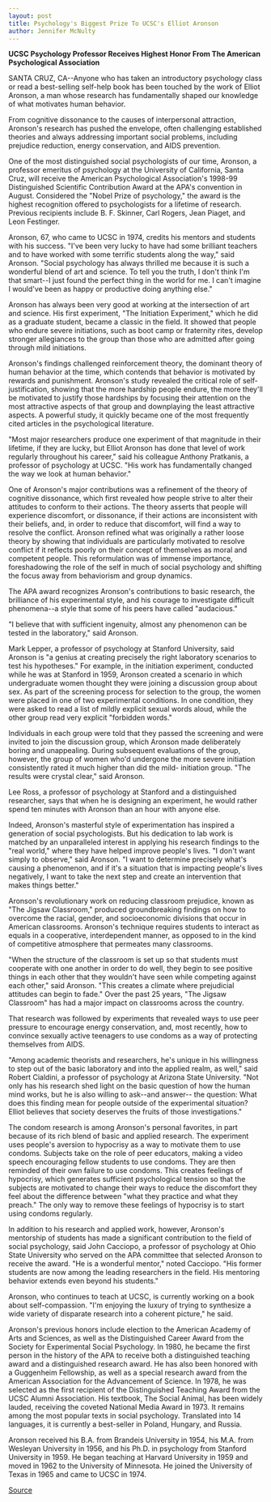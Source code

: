 ```yaml
---
layout: post
title: Psychology's Biggest Prize To UCSC's Elliot Aronson
author: Jennifer McNulty
---
```


**UCSC Psychology Professor Receives Highest Honor From The American Psychological Association**

SANTA CRUZ, CA--Anyone who has taken an introductory psychology class or read a best-selling self-help book has been touched by the work of Elliot Aronson, a man whose research has fundamentally shaped our knowledge of what motivates human behavior.

From cognitive dissonance to the causes of interpersonal attraction, Aronson's research has pushed the envelope, often challenging established theories and always addressing important social problems, including prejudice reduction, energy conservation, and AIDS prevention.

One of the most distinguished social psychologists of our time, Aronson, a professor emeritus of psychology at the University of California, Santa Cruz, will receive the American Psychological Association's 1998-99 Distinguished Scientific Contribution Award at the APA's convention in August. Considered the "Nobel Prize of psychology," the award is the highest recognition offered to psychologists for a lifetime of research. Previous recipients include B. F. Skinner, Carl Rogers, Jean Piaget, and Leon Festinger.

Aronson, 67, who came to UCSC in 1974, credits his mentors and students with his success. "I've been very lucky to have had some brilliant teachers and to have worked with some terrific students along the way," said Aronson. "Social psychology has always thrilled me because it is such a wonderful blend of art and science. To tell you the truth, I don't think I'm that smart--I just found the perfect thing in the world for me. I can't imagine I would've been as happy or productive doing anything else."

Aronson has always been very good at working at the intersection of art and science. His first experiment, "The Initiation Experiment," which he did as a graduate student, became a classic in the field. It showed that people who endure severe initiations, such as boot camp or fraternity rites, develop stronger allegiances to the group than those who are admitted after going through mild initiations.

Aronson's findings challenged reinforcement theory, the dominant theory of human behavior at the time, which contends that behavior is motivated by rewards and punishment. Aronson's study revealed the critical role of self-justification, showing that the more hardship people endure, the more they'll be motivated to justify those hardships by focusing their attention on the most attractive aspects of that group and downplaying the least attractive aspects. A powerful study, it quickly became one of the most frequently cited articles in the psychological literature.

"Most major researchers produce one experiment of that magnitude in their lifetime, if they are lucky, but Elliot Aronson has done that level of work regularly throughout his career," said his colleague Anthony Pratkanis, a professor of psychology at UCSC. "His work has fundamentally changed the way we look at human behavior."

One of Aronson's major contributions was a refinement of the theory of cognitive dissonance, which first revealed how people strive to alter their attitudes to conform to their actions. The theory asserts that people will experience discomfort, or dissonance, if their actions are inconsistent with their beliefs, and, in order to reduce that discomfort, will find a way to resolve the conflict. Aronson refined what was originally a rather loose theory by showing that individuals are particularly motivated to resolve conflict if it reflects poorly on their concept of themselves as moral and competent people. This reformulation was of immense importance, foreshadowing the role of the self in much of social psychology and shifting the focus away from behaviorism and group dynamics.

The APA award recognizes Aronson's contributions to basic research, the brilliance of his experimental style, and his courage to investigate difficult phenomena--a style that some of his peers have called "audacious."

"I believe that with sufficient ingenuity, almost any phenomenon can be tested in the laboratory," said Aronson.

Mark Lepper, a professor of psychology at Stanford University, said Aronson is "a genius at creating precisely the right laboratory scenarios to test his hypotheses." For example, in the initiation experiment, conducted while he was at Stanford in 1959, Aronson created a scenario in which undergraduate women thought they were joining a discussion group about sex. As part of the screening process for selection to the group, the women were placed in one of two experimental conditions. In one condition, they were asked to read a list of mildly explicit sexual words aloud, while the other group read very explicit "forbidden words."

Individuals in each group were told that they passed the screening and were invited to join the discussion group, which Aronson made deliberately boring and unappealing. During subsequent evaluations of the group, however, the group of women who'd undergone the more severe initiation consistently rated it much higher than did the mild- initiation group. "The results were crystal clear," said Aronson.

Lee Ross, a professor of psychology at Stanford and a distinguished researcher, says that when he is designing an experiment, he would rather spend ten minutes with Aronson than an hour with anyone else.

Indeed, Aronson's masterful style of experimentation has inspired a generation of social psychologists. But his dedication to lab work is matched by an unparalleled interest in applying his research findings to the "real world," where they have helped improve people's lives. "I don't want simply to observe," said Aronson. "I want to determine precisely what's causing a phenomenon, and if it's a situation that is impacting people's lives negatively, I want to take the next step and create an intervention that makes things better."

Aronson's revolutionary work on reducing classroom prejudice, known as "The Jigsaw Classroom," produced groundbreaking findings on how to overcome the racial, gender, and socioeconomic divisions that occur in American classrooms. Aronson's technique requires students to interact as equals in a cooperative, interdependent manner, as opposed to in the kind of competitive atmosphere that permeates many classrooms.

"When the structure of the classroom is set up so that students must cooperate with one another in order to do well, they begin to see positive things in each other that they wouldn't have seen while competing against each other," said Aronson. "This creates a climate where prejudicial attitudes can begin to fade." Over the past 25 years, "The Jigsaw Classroom" has had a major impact on classrooms across the country.

That research was followed by experiments that revealed ways to use peer pressure to encourage energy conservation, and, most recently, how to convince sexually active teenagers to use condoms as a way of protecting themselves from AIDS.

"Among academic theorists and researchers, he's unique in his willingness to step out of the basic laboratory and into the applied realm, as well," said Robert Cialdini, a professor of psychology at Arizona State University. "Not only has his research shed light on the basic question of how the human mind works, but he is also willing to ask--and answer-- the question: What does this finding mean for people outside of the experimental situation? Elliot believes that society deserves the fruits of those investigations."

The condom research is among Aronson's personal favorites, in part because of its rich blend of basic and applied research. The experiment uses people's aversion to hypocrisy as a way to motivate them to use condoms. Subjects take on the role of peer educators, making a video speech encouraging fellow students to use condoms. They are then reminded of their own failure to use condoms. This creates feelings of hypocrisy, which generates sufficient psychological tension so that the subjects are motivated to change their ways to reduce the discomfort they feel about the difference between "what they practice and what they preach." The only way to remove these feelings of hypocrisy is to start using condoms regularly.

In addition to his research and applied work, however, Aronson's mentorship of students has made a significant contribution to the field of social psychology, said John Cacciopo, a professor of psychology at Ohio State University who served on the APA committee that selected Aronson to receive the award. "He is a wonderful mentor," noted Cacciopo. "His former students are now among the leading researchers in the field. His mentoring behavior extends even beyond his students."

Aronson, who continues to teach at UCSC, is currently working on a book about self-compassion. "I'm enjoying the luxury of trying to synthesize a wide variety of disparate research into a coherent picture," he said.

Aronson's previous honors include election to the American Academy of Arts and Sciences, as well as the Distinguished Career Award from the Society for Experimental Social Psychology. In 1980, he became the first person in the history of the APA to receive both a distinguished teaching award and a distinguished research award. He has also been honored with a Guggenheim Fellowship, as well as a special research award from the American Association for the Advancement of Science. In 1978, he was selected as the first recipient of the Distinguished Teaching Award from the UCSC Alumni Association. His textbook, The Social Animal, has been widely lauded, receiving the coveted National Media Award in 1973. It remains among the most popular texts in social psychology. Translated into 14 languages, it is currently a best-seller in Poland, Hungary, and Russia.

Aronson received his B.A. from Brandeis University in 1954, his M.A. from Wesleyan University in 1956, and his Ph.D. in psychology from Stanford University in 1959. He began teaching at Harvard University in 1959 and moved in 1962 to the University of Minnesota. He joined the University of Texas in 1965 and came to UCSC in 1974.

[Source](http://www1.ucsc.edu/news_events/press_releases/archive/98-99/05-99/0599-aronson.htm "Permalink to Psychology's biggest prize to UCSC's Elliot Aronson")
